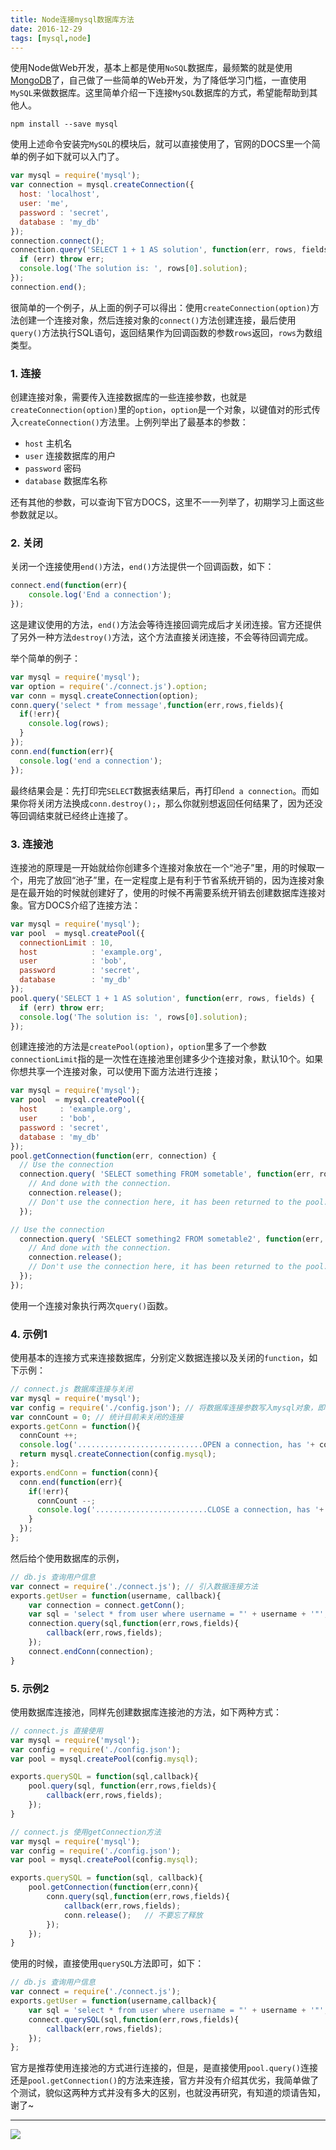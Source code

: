 ```yaml
---
title: Node连接mysql数据库方法
date: 2016-12-29
tags: [mysql,node]
---
```


使用Node做Web开发，基本上都是使用`NoSQL`数据库，最频繁的就是使用[MongoDB](https://www.mongodb.com/)了，自己做了一些简单的Web开发，为了降低学习门槛，一直使用`MySQL`来做数据库。这里简单介绍一下连接`MySQL`数据库的方式，希望能帮助到其他人。

```
npm install --save mysql
```

使用上述命令安装完`MySQL`的模块后，就可以直接使用了，官网的DOCS里一个简单的例子如下就可以入门了。

```js
var mysql = require('mysql');
var connection = mysql.createConnection({
  host: 'localhost',
  user: 'me',
  password : 'secret',
  database : 'my_db'
});
connection.connect();
connection.query('SELECT 1 + 1 AS solution', function(err, rows, fields) {
  if (err) throw err;
  console.log('The solution is: ', rows[0].solution);
});
connection.end();
```

很简单的一个例子，从上面的例子可以得出：使用`createConnection(option)`方法创建一个连接对象，然后连接对象的`connect()`方法创建连接，最后使用`query()`方法执行SQL语句，返回结果作为回调函数的参数`rows`返回，`rows`为数组类型。

### 1. 连接
创建连接对象，需要传入连接数据库的一些连接参数，也就是`createConnection(option)`里的`option`，`option`是一个对象，以键值对的形式传入`createConnection()`方法里。上例列举出了最基本的参数：

- `host` 主机名
- `user` 连接数据库的用户
- `password` 密码
- `database` 数据库名称

还有其他的参数，可以查询下官方DOCS，这里不一一列举了，初期学习上面这些参数就足以。

### 2. 关闭
关闭一个连接使用`end()`方法，`end()`方法提供一个回调函数，如下：

```js
connect.end(function(err){
    console.log('End a connection');
});
```

这是建议使用的方法，`end()`方法会等待连接回调完成后才关闭连接。官方还提供了另外一种方法`destroy()`方法，这个方法直接关闭连接，不会等待回调完成。

举个简单的例子：

```js
var mysql = require('mysql');
var option = require('./connect.js').option;
var conn = mysql.createConnection(option);
conn.query('select * from message',function(err,rows,fields){
  if(!err){
    console.log(rows);
  }
});
conn.end(function(err){
  console.log('end a connection');
});
```

最终结果会是：先打印完`SELECT`数据表结果后，再打印`end a connection`。而如果你将关闭方法换成`conn.destroy();`，那么你就别想返回任何结果了，因为还没等回调结束就已经终止连接了。

### 3. 连接池
连接池的原理是一开始就给你创建多个连接对象放在一个“池子”里，用的时候取一个，用完了放回“池子”里，在一定程度上是有利于节省系统开销的，因为连接对象是在最开始的时候就创建好了，使用的时候不再需要系统开销去创建数据库连接对象。官方DOCS介绍了连接方法：

```js
var mysql = require('mysql');
var pool  = mysql.createPool({
  connectionLimit : 10,
  host            : 'example.org',
  user            : 'bob',
  password        : 'secret',
  database        : 'my_db'
});
pool.query('SELECT 1 + 1 AS solution', function(err, rows, fields) {
  if (err) throw err;
  console.log('The solution is: ', rows[0].solution);
});
```

创建连接池的方法是`createPool(option)`，`option`里多了一个参数`connectionLimit`指的是一次性在连接池里创建多少个连接对象，默认10个。如果你想共享一个连接对象，可以使用下面方法进行连接；

```js
var mysql = require('mysql');
var pool  = mysql.createPool({
  host     : 'example.org',
  user     : 'bob',
  password : 'secret',
  database : 'my_db'
});
pool.getConnection(function(err, connection) {
  // Use the connection
  connection.query( 'SELECT something FROM sometable', function(err, rows) {
    // And done with the connection.
    connection.release();
    // Don't use the connection here, it has been returned to the pool.
  });

// Use the connection
  connection.query( 'SELECT something2 FROM sometable2', function(err, rows) {
    // And done with the connection.
    connection.release();
    // Don't use the connection here, it has been returned to the pool.
  });
});
```

使用一个连接对象执行两次`query()`函数。

### 4. 示例1
使用基本的连接方式来连接数据库，分别定义数据连接以及关闭的`function`，如下示例：

```js
// connect.js 数据库连接与关闭
var mysql = require('mysql');
var config = require('./config.json'); // 将数据库连接参数写入mysql对象，即config.mysql
var connCount = 0; // 统计目前未关闭的连接
exports.getConn = function(){
  connCount ++;
  console.log('............................OPEN a connection, has '+ connCount + ' connection.');
  return mysql.createConnection(config.mysql);
};
exports.endConn = function(conn){
  conn.end(function(err){
    if(!err){
      connCount --;
      console.log('.........................CLOSE a connection, has '+ connCount + ' connection.');
    }
  });
};
```

然后给个使用数据库的示例，

```js
// db.js 查询用户信息
var connect = require('./connect.js'); // 引入数据连接方法
exports.getUser = function(username, callback){
    var connection = connect.getConn();
    var sql = 'select * from user where username = "' + username + '"';
    connection.query(sql,function(err,rows,fields){
        callback(err,rows,fields);    
    });
    connect.endConn(connection);
}
```

### 5. 示例2
使用数据库连接池，同样先创建数据库连接池的方法，如下两种方式：

```js
// connect.js 直接使用
var mysql = require('mysql');
var config = require('./config.json');
var pool = mysql.createPool(config.mysql);

exports.querySQL = function(sql,callback){
    pool.query(sql, function(err,rows,fields){
        callback(err,rows,fields);
    });
}
```

```js
// connect.js 使用getConnection方法
var mysql = require('mysql');
var config = require('./config.json');
var pool = mysql.createPool(config.mysql);

exports.querySQL = function(sql, callback){
    pool.getConnection(function(err,conn){
        conn.query(sql,function(err,rows,fields){
            callback(err,rows,fields); 
            conn.release();   // 不要忘了释放
        });        
    });
}
```

使用的时候，直接使用`querySQL`方法即可，如下：

```js
// db.js 查询用户信息
var connect = require('./connect.js');
exports.getUser = function(username,callback){
    var sql = 'select * from user where username = "' + username + '"';
    connect.querySQL(sql,function(err,rows,fields){
        callback(err,rows,fields);        
    });
};
```

官方是推荐使用连接池的方式进行连接的，但是，是直接使用`pool.query()`连接还是`pool.getConnection()`的方法来连接，官方并没有介绍其优劣，我简单做了个测试，貌似这两种方式并没有多大的区别，也就没再研究，有知道的烦请告知，谢了~

- - -
![](/image/weixin.jpg)